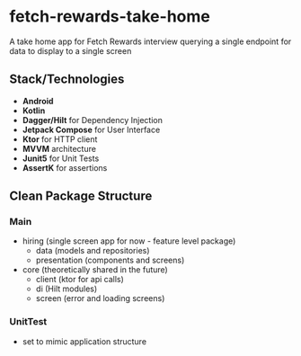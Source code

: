 # fetch-rewards-take-home

A take home app for Fetch Rewards interview querying a single endpoint for data to display to a
single screen

## Stack/Technologies

- **Android**
- **Kotlin**
- **Dagger/Hilt** for Dependency Injection
- **Jetpack Compose** for User Interface
- **Ktor** for HTTP client
- **MVVM** architecture
- **Junit5** for Unit Tests
- **AssertK** for assertions

## Clean Package Structure

### Main

- hiring (single screen app for now - feature level package)
  - data (models and repositories)
  - presentation (components and screens)
- core (theoretically shared in the future)
  - client (ktor for api calls)
  - di (Hilt modules)
  - screen (error and loading screens)

### UnitTest

- set to mimic application structure
